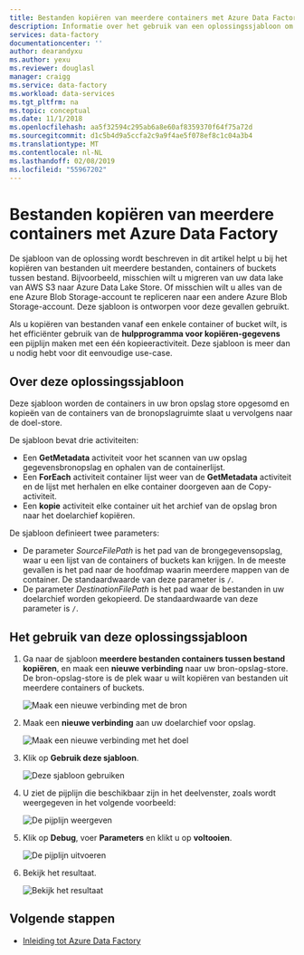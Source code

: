 ```yaml
---
title: Bestanden kopiëren van meerdere containers met Azure Data Factory | Microsoft Docs
description: Informatie over het gebruik van een oplossingssjabloon om bestanden te kopiëren uit meerdere containers met Azure Data Factory.
services: data-factory
documentationcenter: ''
author: dearandyxu
ms.author: yexu
ms.reviewer: douglasl
manager: craigg
ms.service: data-factory
ms.workload: data-services
ms.tgt_pltfrm: na
ms.topic: conceptual
ms.date: 11/1/2018
ms.openlocfilehash: aa5f32594c295ab6a8e60af8359370f64f75a72d
ms.sourcegitcommit: d1c5b4d9a5ccfa2c9a9f4ae5f078ef8c1c04a3b4
ms.translationtype: MT
ms.contentlocale: nl-NL
ms.lasthandoff: 02/08/2019
ms.locfileid: "55967202"
---
```

# <a name="copy-files-from-multiple-containers-with-azure-data-factory"></a>Bestanden kopiëren van meerdere containers met Azure Data Factory

De sjabloon van de oplossing wordt beschreven in dit artikel helpt u bij het kopiëren van bestanden uit meerdere bestanden, containers of buckets tussen bestand. Bijvoorbeeld, misschien wilt u migreren van uw data lake van AWS S3 naar Azure Data Lake Store. Of misschien wilt u alles van de ene Azure Blob Storage-account te repliceren naar een andere Azure Blob Storage-account. Deze sjabloon is ontworpen voor deze gevallen gebruikt.

Als u kopiëren van bestanden vanaf een enkele container of bucket wilt, is het efficiënter gebruik van de **hulpprogramma voor kopiëren-gegevens** een pijplijn maken met een één kopieeractiviteit. Deze sjabloon is meer dan u nodig hebt voor dit eenvoudige use-case.

## <a name="about-this-solution-template"></a>Over deze oplossingssjabloon

Deze sjabloon worden de containers in uw bron opslag store opgesomd en kopieën van de containers van de bronopslagruimte slaat u vervolgens naar de doel-store. 

De sjabloon bevat drie activiteiten:
-   Een **GetMetadata** activiteit voor het scannen van uw opslag gegevensbronopslag en ophalen van de containerlijst.
-   Een **ForEach** activiteit container lijst weer van de **GetMetadata** activiteit en de lijst met herhalen en elke container doorgeven aan de Copy-activiteit.
-   Een **kopie** activiteit elke container uit het archief van de opslag bron naar het doelarchief kopiëren.

De sjabloon definieert twee parameters:
-   De parameter *SourceFilePath* is het pad van de brongegevensopslag, waar u een lijst van de containers of buckets kan krijgen. In de meeste gevallen is het pad naar de hoofdmap waarin meerdere mappen van de container. De standaardwaarde van deze parameter is `/`.
-   De parameter *DestinationFilePath* is het pad waar de bestanden in uw doelarchief worden gekopieerd. De standaardwaarde van deze parameter is `/`.

## <a name="how-to-use-this-solution-template"></a>Het gebruik van deze oplossingssjabloon

1. Ga naar de sjabloon **meerdere bestanden containers tussen bestand kopiëren**, en maak een **nieuwe verbinding** naar uw bron-opslag-store. De bron-opslag-store is de plek waar u wilt kopiëren van bestanden uit meerdere containers of buckets.

    ![Maak een nieuwe verbinding met de bron](media/solution-template-copy-files-multiple-containers/copy-files-multiple-containers-image1.png)

2. Maak een **nieuwe verbinding** aan uw doelarchief voor opslag.

    ![Maak een nieuwe verbinding met het doel](media/solution-template-copy-files-multiple-containers/copy-files-multiple-containers-image2.png)

3. Klik op **Gebruik deze sjabloon**.

    ![Deze sjabloon gebruiken](media/solution-template-copy-files-multiple-containers/copy-files-multiple-containers-image3.png)
    
4. U ziet de pijplijn die beschikbaar zijn in het deelvenster, zoals wordt weergegeven in het volgende voorbeeld:

    ![De pijplijn weergeven](media/solution-template-copy-files-multiple-containers/copy-files-multiple-containers-image4.png)

5. Klik op **Debug**, voer **Parameters** en klikt u op **voltooien**.

    ![De pijplijn uitvoeren](media/solution-template-copy-files-multiple-containers/copy-files-multiple-containers-image5.png)

6. Bekijk het resultaat.

    ![Bekijk het resultaat](media/solution-template-copy-files-multiple-containers/copy-files-multiple-containers-image6.png)

## <a name="next-steps"></a>Volgende stappen

- [Inleiding tot Azure Data Factory](introduction.md)
